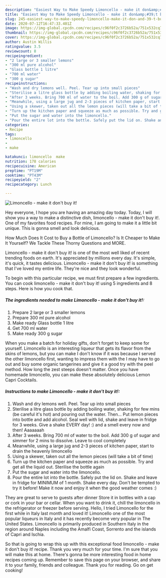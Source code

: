 ```yaml
---
description: "Easiest Way to Make Speedy Limoncello - make it don&amp;#39;t buy it!"
title: "Easiest Way to Make Speedy Limoncello - make it don&amp;#39;t buy it!"
slug: 245-easiest-way-to-make-speedy-limoncello-make-it-don-and-39-t-buy-it
date: 2020-07-12T16:47:33.401Z
image: https://img-global.cpcdn.com/recipes/c96f0f2c3726b52a/751x532cq70/limoncello-make-it-dont-buy-it-recipe-main-photo.jpg
thumbnail: https://img-global.cpcdn.com/recipes/c96f0f2c3726b52a/751x532cq70/limoncello-make-it-dont-buy-it-recipe-main-photo.jpg
cover: https://img-global.cpcdn.com/recipes/c96f0f2c3726b52a/751x532cq70/limoncello-make-it-dont-buy-it-recipe-main-photo.jpg
author: Austin Willis
ratingvalue: 3.5
reviewcount: 8
recipeingredient:
- "2 large or 3 smaller lemons"
- "300 ml pure alcohol"
- "Glass bottle 1 litre"
- "700 ml water"
- "300 g sugar"
recipeinstructions:
- "Wash and dry lemons well. Peel. Tear up into small pieces"
- "Sterilise a litre glass bottle by adding boiling water, shaking for few mins (be careful it&#39;s hot) and pouring out the water. Then... Put lemon pieces into bottle and add alcohol. Seal well with lid, shake and leave in fridge for 3 weeks. Give a shake EVERY day! :) and a smell every now and then! Aaaaaaah"
- "After 3 weeks. Bring 700 ml of water to the boil. Add 300 g of sugar and simmer for 2 mins to dissolve. Leave to cool completely"
- "Meanwhile, using a large jug and 2-3 pieces of kitchen paper, start to drain the heavenly limoncello"
- "Using a skewer, taken out all the lemon pieces (will take a bit of time)"
- "Turn up the kitchen paper and squeeze as much as possible. Try and get all the liquid out. Sterilise the bottle again"
- "Put the sugar and water into the limoncello."
- "Pour the entire lot into the bottle. Safely put the lid on. Shake and leave in fridge for MINIMUM of 1 month. Shake every day. Don&#39;t be tempted to try it before! Make it now and enjoy it when the good weather comes :)"
categories:
- Recipe
tags:
- limoncello
- 
- make

katakunci: limoncello  make 
nutrition: 178 calories
recipecuisine: American
preptime: "PT19M"
cooktime: "PT43M"
recipeyield: "2"
recipecategory: Lunch

---
```



![Limoncello - make it don&#39;t buy it!](https://img-global.cpcdn.com/recipes/c96f0f2c3726b52a/751x532cq70/limoncello-make-it-dont-buy-it-recipe-main-photo.jpg)

Hey everyone, I hope you are having an amazing day today. Today, I will show you a way to make a distinctive dish, limoncello - make it don&#39;t buy it!. One of my favorites food recipes. For mine, I am going to make it a little bit unique. This is gonna smell and look delicious.

How Much Does It Cost to Buy a Bottle of Limoncello? Is It Cheaper to Make It Yourself? We Tackle These Thorny Questions and MORE.

Limoncello - make it don&#39;t buy it! is one of the most well liked of recent trending foods on earth. It's appreciated by millions every day. It's simple, it's quick, it tastes delicious. Limoncello - make it don&#39;t buy it! is something that I've loved my entire life. They're nice and they look wonderful.


To begin with this particular recipe, we must first prepare a few ingredients. You can cook limoncello - make it don&#39;t buy it! using 5 ingredients and 8 steps. Here is how you cook that.

<!--inarticleads1-->

##### The ingredients needed to make Limoncello - make it don&#39;t buy it!:

1. Prepare 2 large or 3 smaller lemons
1. Prepare 300 ml pure alcohol
1. Make ready Glass bottle 1 litre
1. Get 700 ml water
1. Make ready 300 g sugar


When you make a batch for holiday gifts, don&#39;t forget to keep some for yourself. Limoncello is an interesting liqueur that gets its flavor from the skins of lemons, but you can make I don&#39;t know if it was because I served the other limoncello first, wanting to impress them with the I may have to go out and buy some organic tangerines and give it a good try with the peel method. How long the zest steeps doesn&#39;t matter. Once you have homemade limoncello, you can make these absolutely delicious Lemon Capri Cocktails. 

<!--inarticleads2-->

##### Instructions to make Limoncello - make it don&#39;t buy it!:

1. Wash and dry lemons well. Peel. Tear up into small pieces
1. Sterilise a litre glass bottle by adding boiling water, shaking for few mins (be careful it&#39;s hot) and pouring out the water. Then... Put lemon pieces into bottle and add alcohol. Seal well with lid, shake and leave in fridge for 3 weeks. Give a shake EVERY day! :) and a smell every now and then! Aaaaaaah
1. After 3 weeks. Bring 700 ml of water to the boil. Add 300 g of sugar and simmer for 2 mins to dissolve. Leave to cool completely
1. Meanwhile, using a large jug and 2-3 pieces of kitchen paper, start to drain the heavenly limoncello
1. Using a skewer, taken out all the lemon pieces (will take a bit of time)
1. Turn up the kitchen paper and squeeze as much as possible. Try and get all the liquid out. Sterilise the bottle again
1. Put the sugar and water into the limoncello.
1. Pour the entire lot into the bottle. Safely put the lid on. Shake and leave in fridge for MINIMUM of 1 month. Shake every day. Don&#39;t be tempted to try it before! Make it now and enjoy it when the good weather comes :)


They are great to serve to guests after dinner Store it in bottles with a cap or cork in your bar or cellar. When you want to drink it, chill the limoncello in the refrigerator or freezer before serving. Hello, I tried Limoncello for the first while in Italy last month and loved it! Limoncello one of the most popular liqueurs in Italy and it has recently become very popular in The United States. Limoncello is primarily produced in Southern Italy in the region around Naples including the Amalfi Coast, Sorrento and the islands of Capri and Ischia. 

So that is going to wrap this up with this exceptional food limoncello - make it don&#39;t buy it! recipe. Thank you very much for your time. I'm sure that you will make this at home. There's gonna be more interesting food in home recipes coming up. Remember to save this page on your browser, and share it to your family, friends and colleague. Thank you for reading. Go on get cooking!
